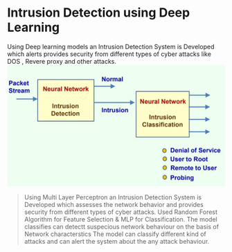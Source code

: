 # Intrusion Detection using Deep Learning
Using Deep learning models an Intrusion Detection System is Developed which alerts provides security from different types of cyber attacks like DOS , Revere proxy and other attacks.
<img src="intrusion.jpeg"></img>

>Using Multi Layer Perceptron an Intrusion Detection System is Developed which assesses the network behavior and  provides security from different types of cyber attacks.
>Used Random Forest Algorithm for Feature Selection & MLP for Classification.
>The model classifies can detectt suspecious network behaviour on the basis of Network characterstics 
>The model can classify different kind of attacks and can alert the system about the any attack behaviour.   
